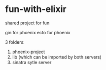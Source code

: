 # fun-with-elixir
shared project for fun

gin for phoenix
ecto for phoenix

3 folders:

1. phoenix-project
2. lib (which can be imported by both servers)
3. sinatra sytle server